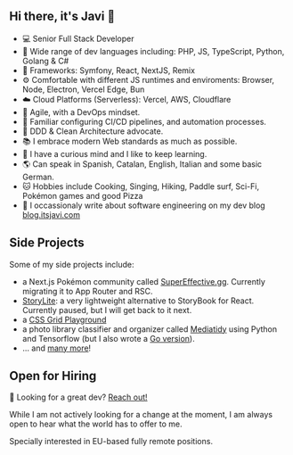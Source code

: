 ## Hi there, it's Javi 👋

- 💻 Senior Full Stack Developer
- 🌈 Wide range of dev languages including: PHP, JS, TypeScript, Python, Golang & C#
- 🧩 Frameworks: Symfony, React, NextJS, Remix
- ⚙️ Comfortable with different JS runtimes and enviroments: Browser, Node, Electron, Vercel Edge, Bun
- ☁️ Cloud Platforms (Serverless): Vercel, AWS, Cloudflare
- 🔁 Agile, with a DevOps mindset.
- 🔀 Familiar configuring CI/CD pipelines, and automation processes.
- 🧱 DDD & Clean Architecture advocate.
- 📚 I embrace modern Web standards as much as possible.
- 🔬 I have a curious mind and I like to keep learning.
- 🌎 Can speak in Spanish, Catalan, English, Italian and some basic German.
- 🐱 Hobbies include Cooking, Singing, Hiking, Paddle surf, Sci-Fi, Pokémon games and good Pizza
- 📝 I occassionaly write about software engineering on my dev blog [blog.itsjavi.com](https://blog.itsjavi.com)

## Side Projects
Some of my side projects include: 
- a Next.js Pokémon community called [SuperEffective.gg](https://supereffective.gg/). Currently migrating it to App Router and RSC.
- [StoryLite](https://itsjavi.com/storylite/): a very lightweight alternative to StoryBook for React. Currently paused, but I will get back to it next.
- a [CSS Grid Playground](https://itsjavi.com/css-grid-playground/)
- a photo library classifier and organizer called [Mediatidy](https://github.com/itsjavi/mediatidy-python) using Python and Tensorflow (but I also wrote a [Go version](https://github.com/itsjavi/mediatidy)).
- ... and [many more](https://github.com/itsjavi?tab=repositories&q=&type=source)!


## Open for Hiring

🚀 Looking for a great dev? [Reach out!](https://itsjavi.com) 

While I am not actively looking for a change at the moment,
I am always open to hear what the world has to offer to me.

Specially interested in EU-based fully remote positions.
